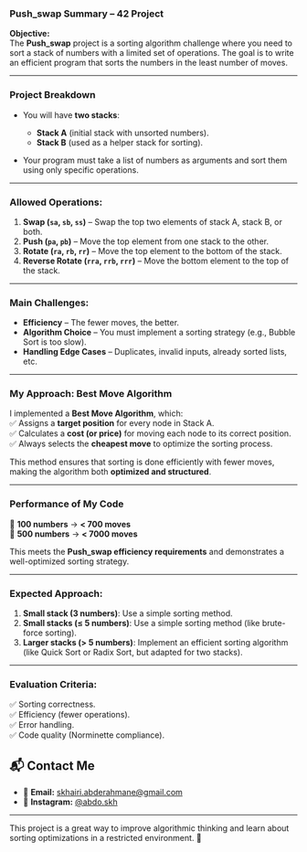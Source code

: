### **Push_swap Summary – 42 Project**  

**Objective:**  
The **Push_swap** project is a sorting algorithm challenge where you need to sort a stack of numbers with a limited set of operations. The goal is to write an efficient program that sorts the numbers in the least number of moves.  

---

### **Project Breakdown**  
- You will have **two stacks**:  
  - **Stack A** (initial stack with unsorted numbers).  
  - **Stack B** (used as a helper stack for sorting).  

- Your program must take a list of numbers as arguments and sort them using only specific operations.  

---

### **Allowed Operations:**  
1. **Swap (`sa`, `sb`, `ss`)** – Swap the top two elements of stack A, stack B, or both.  
2. **Push (`pa`, `pb`)** – Move the top element from one stack to the other.  
3. **Rotate (`ra`, `rb`, `rr`)** – Move the top element to the bottom of the stack.  
4. **Reverse Rotate (`rra`, `rrb`, `rrr`)** – Move the bottom element to the top of the stack.  

---

### **Main Challenges:**  
- **Efficiency** – The fewer moves, the better.  
- **Algorithm Choice** – You must implement a sorting strategy (e.g., Bubble Sort is too slow).  
- **Handling Edge Cases** – Duplicates, invalid inputs, already sorted lists, etc.  

---

### **My Approach: Best Move Algorithm**  
I implemented a **Best Move Algorithm**, which:  
✅ Assigns a **target position** for every node in Stack A.  
✅ Calculates a **cost (or price)** for moving each node to its correct position.  
✅ Always selects the **cheapest move** to optimize the sorting process.  

This method ensures that sorting is done efficiently with fewer moves, making the algorithm both **optimized and structured**.  

---

### **Performance of My Code**  
🚀 **100 numbers** → **< 700 moves**  
🚀 **500 numbers** → **< 7000 moves**  

This meets the **Push_swap efficiency requirements** and demonstrates a well-optimized sorting strategy.  

---

### **Expected Approach:**  
1. **Small stack (3 numbers)**: Use a simple sorting method.
2. **Small stacks (≤ 5 numbers)**: Use a simple sorting method (like brute-force sorting).  
3. **Larger stacks (> 5 numbers)**: Implement an efficient sorting algorithm (like Quick Sort or Radix Sort, but adapted for two stacks).
---

### **Evaluation Criteria:**  
✅ Sorting correctness.  
✅ Efficiency (fewer operations).  
✅ Error handling.  
✅ Code quality (Norminette compliance).  

## 📬 Contact Me

- 📧 **Email:** skhairi.abderahmane@gmail.com  
- 📸 **Instagram:** [@abdo.skh](https://instagram.com/abdo.skh)

---

This project is a great way to improve algorithmic thinking and learn about sorting optimizations in a restricted environment. 🚀
